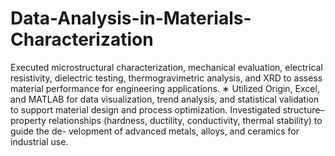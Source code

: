 # Data-Analysis-in-Materials-Characterization

Executed microstructural characterization, mechanical evaluation, electrical resistivity, dielectric testing,
thermogravimetric analysis, and XRD to assess material performance for engineering applications.
∗ Utilized Origin, Excel, and MATLAB for data visualization, trend analysis, and statistical validation to
support material design and process optimization.
Investigated structure–property relationships (hardness, ductility, conductivity, thermal stability) to guide the de-
velopment of advanced metals, alloys, and ceramics for industrial use.
